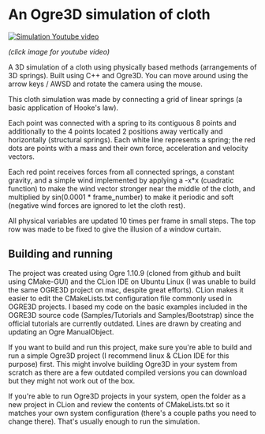 # An Ogre3D simulation of cloth

[![Simulation Youtube video](https://img.youtube.com/vi/sLcg_QD9dTk/0.jpg)](https://www.youtube.com/watch?v=sLcg_QD9dTk)

*(click image for youtube video)*

A 3D simulation of a cloth using physically based methods (arrangements of 3D springs). Built using C++ and Ogre3D. You can move around using the arrow keys / AWSD and rotate the camera using the mouse.

This cloth simulation was made by connecting a grid of linear springs (a basic application of Hooke's law).

Each point was connected with a spring to its contiguous 8 points and additionally to the 4 points located 2 positions away vertically and horizontally (structural springs). Each white line represents a spring; the red dots are points with a mass and their own force, acceleration and velocity vectors.

Each red point receives forces from all connected springs, a constant gravity, and a simple wind implemented by applying a -x\*x (cuadratic function) to make the wind vector stronger near the middle of the cloth, and multiplied by sin(0.0001 \* frame_number) to make it periodic and soft (negative wind forces are ignored to let the cloth rest).

All physical variables are updated 10 times per frame in small steps. The top row was made to be fixed to give the illusion of a window curtain.

## Building and running

The project was created using Ogre 1.10.9 (cloned from github and built using CMake-GUI) and the CLion IDE on Ubuntu Linux (I was unable to build the same OGRE3D project on mac, despite great efforts). CLion makes it easier to edit the CMakeLists.txt configuration file commonly used in OGRE3D projects. I based my code on the basic examples included in the OGRE3D source code (Samples/Tutorials and Samples/Bootstrap) since the official tutorials are currently outdated. Lines are drawn by creating and updating an Ogre ManualObject.

If you want to build and run this project, make sure you're able to build and run a simple Ogre3D project (I recommend linux & CLion IDE for this purpose) first. This might involve building Ogre3D in your system from scratch as there are a few outdated compiled versions you can download but they might not work out of the box.

If you're able to run Ogre3D projects in your system, open the folder as a new project in CLion and review the contents of CMakeLists.txt so it matches your own system configuration (there's a couple paths you need to change there). That's usually enough to run the simulation.
